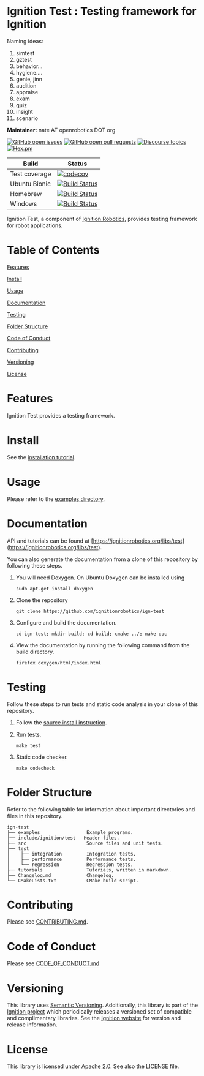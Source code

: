 # Ignition Test : Testing framework for Ignition

Naming ideas:

  1. simtest
  2. gztest
  3. behavior...
  4. hygiene....
  5. genie, jinn
  6. audition
  7. appraise
  8. exam
  8. quiz
  9. insight
  10. scenario 

**Maintainer:** nate AT openrobotics DOT org

[![GitHub open issues](https://img.shields.io/github/issues-raw/ignitionrobotics/ign-test.svg)](https://github.com/ignitionrobotics/ign-test/issues)
[![GitHub open pull requests](https://img.shields.io/github/issues-pr-raw/ignitionrobotics/ign-test.svg)](https://github.com/ignitionrobotics/ign-test/pulls)
[![Discourse topics](https://img.shields.io/discourse/https/community.gazebosim.org/topics.svg)](https://community.gazebosim.org)
[![Hex.pm](https://img.shields.io/hexpm/l/plug.svg)](https://www.apache.org/licenses/LICENSE-2.0)

Build | Status
-- | --
Test coverage | [![codecov](https://codecov.io/gh/ignitionrobotics/ign-test/branch/main/graph/badge.svg)](https://codecov.io/gh/ignitionrobotics/ign-test)
Ubuntu Bionic | [![Build Status](https://build.osrfoundation.org/buildStatus/icon?job=ignition_test-ci-main-bionic-amd64)](https://build.osrfoundation.org/job/ignition_test-ci-main-bionic-amd64)
Homebrew      | [![Build Status](https://build.osrfoundation.org/buildStatus/icon?job=ignition_test-ci-main-homebrew-amd64)](https://build.osrfoundation.org/job/ignition_test-ci-main-homebrew-amd64)
Windows       | [![Build Status](https://build.osrfoundation.org/job/ign_test-ci-win/badge/icon)](https://build.osrfoundation.org/job/ign_test-ci-win/)

Ignition Test, a component of [Ignition
Robotics](https://ignitionrobotics.org), provides testing framework for
robot applications.

# Table of Contents

[Features](#features)

[Install](#install)

[Usage](#usage)

[Documentation](#documentation)

[Testing](#testing)

[Folder Structure](#folder-structure)

[Code of Conduct](#code-of-conduct)

[Contributing](#code-of-contributing)

[Versioning](#versioning)

[License](#license)

# Features

Ignition Test provides a testing framework.

# Install

See the [installation tutorial](https://ignitionrobotics.org/api/test/0.1/install.html).

# Usage

Please refer to the [examples directory](https://github.com/ignitionrobotics/ign-test/blob/main/examples/).

# Documentation

API and tutorials can be found at [https://ignitionrobotics.org/libs/test](https://ignitionrobotics.org/libs/test).

You can also generate the documentation from a clone of this repository by following these steps.

1. You will need Doxygen. On Ubuntu Doxygen can be installed using

    ```
    sudo apt-get install doxygen
    ```

2. Clone the repository

    ```
    git clone https://github.com/ignitionrobotics/ign-test
    ```

3. Configure and build the documentation.

    ```
    cd ign-test; mkdir build; cd build; cmake ../; make doc
    ```

4. View the documentation by running the following command from the build directory.

    ```
    firefox doxygen/html/index.html
    ```

# Testing

Follow these steps to run tests and static code analysis in your clone of this repository.

1. Follow the [source install instruction](https://ignitionrobotics.org/libs/test#source-install).

2. Run tests.

    ```
    make test
    ```

3. Static code checker.

    ```
    make codecheck
    ```

# Folder Structure

Refer to the following table for information about important directories and files in this repository.

```
ign-test
├── examples                 Example programs.
├── include/ignition/test   Header files.
├── src                      Source files and unit tests.
├── test
│    ├── integration         Integration tests.
│    ├── performance         Performance tests.
│    └── regression          Regression tests.
├── tutorials                Tutorials, written in markdown.
├── Changelog.md             Changelog.
└── CMakeLists.txt           CMake build script.
```
# Contributing

Please see
[CONTRIBUTING.md](https://ignitionrobotics.org/docs/all/contributing).

# Code of Conduct

Please see
[CODE_OF_CONDUCT.md](https://github.com/ignitionrobotics/ign-test/blob/main/CODE_OF_CONDUCT.md)

# Versioning

This library uses [Semantic Versioning](https://semver.org/).
Additionally, this library is part of the
[Ignition project](https://ignitionrobotics.org) which periodically
releases a versioned set of compatible and complimentary libraries. See the
[Ignition website](https://ignitionrobotics.org) for version and
release information.

# License

This library is licensed under
[Apache 2.0](https://www.apache.org/licenses/LICENSE-2.0).
See also the
[LICENSE](https://github.com/ignitionrobotics/ign-test/blob/main/LICENSE)
file.

